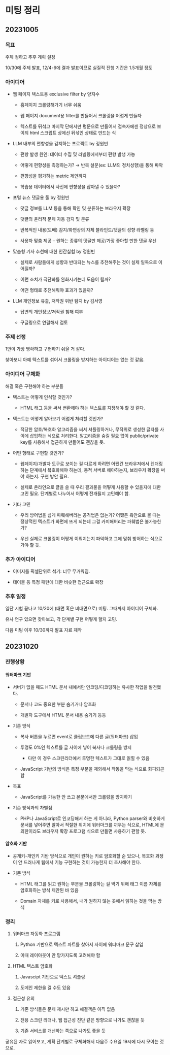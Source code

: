 # 미팅 정리

## 20231005

### 목표

주제 정하고 추후 계획 설정

10/30에 주제 발표, 12/4-6에 결과 발표이므로 실질적 진행 기간은 1.5개월 정도

### 아이디어

- 웹 페이지 텍스트용 exclusive filter by 양지수
  
  - 홈페이지 크롤링해가기 너무 쉬움
  
  - 웹 페이지 document용 filter를 만들어서 크롤링을 어렵게 만들자
  
  - 텍스트를 뒤섞고 마지막 단에서만 평문으로 만들어서 접속자에겐 정상으로 보이되 html 스크립트 상에선 뒤섞인 상태로 만드는 식

- LLM 내부의 편향성을 감지하는 프로젝트 by 정원빈
  
  - 편향 발생 원인: 데이터 수집 및 라벨링에서부터 편향 발생 가능
  
  - 어떻게 편향성을 측정하는가? → 반복 설문(ex: LLM의 정치성향)을 통해 파악
  
  - 편향성을 평가하는 metric 제안까지
  
  - 학습용 데이터에서 사전에 편향성을 잡아낼 수 있을까?

- 포털 뉴스 댓글용 툴 by 정원빈
  
  - 댓글 정보를 LLM 등을 통해 확인 및 분류하는 브라우저 확장
  
  - 댓글의 윤리적 문제 자동 감지 및 분류
  
  - 반복적인 내용(도배) 감지/화면상의 자체 블라인드/댓글의 성향 라벨링 등
  
  - 사용자 맞춤 제공 – 원하는 종류의 댓글만 제공/가장 좋아할 만한 댓글 우선

- 맞춤형 기사 추천에 대한 인간실험 by 정원빈
  
  - 실제로 사람들에게 성향과 반대되는 뉴스를 추천해주는 것이 실제 일독으로 이어질까?
  
  - 이런 조치가 극단화를 완화시키는데 도움이 될까?
  
  - 어떤 형태로 추천해줘야 효과가 있을까?

- LLM 개인정보 유출, 저작권 위반 탐지 by 김서영
  
  - 답변의 개인정보/저작권 침해 여부
  
  - 구글링으로 연결해서 검토

### 주제 선정

1안이 가장 명확하고 구현하기 쉬울 거 같다.

찾아보니 아예 텍스트를 섞어서 크롤링을 방지하는 아이디어는 없는 것 같음.

### 아이디어 구체화

해결 혹은 구현해야 하는 부분들

- 텍스트는 어떻게 인식할 것인가?
  
  - HTML 태그 등을 써서 변환해야 하는 텍스트를 지정해야 할 것 같다.

- 텍스트는 어떻게 알아보기 어렵게 처리할 것인가?
  
  - 적당한 암호/복호화 알고리즘을 써서 셔플링하거나, 무작위로 생성한 글자를 사이에 삽입하는 식으로 처리한다. 알고리즘을 숨길 필요 없이 public/private key를 사용해서 접근하게 만들어도 괜찮을 듯.

- 어떤 형태로 구현할 것인가?
  
  - 웹페이지/개발자 도구로 보이는 걸 다르게 하려면 어쨌건 브라우저에서 렌더링하는 단계에서 복호화해야 하는데, 동적 서버로 해야하는지, 브라우저 확장을 써야 하는지. 구현 방안 필요.
  
  - 실제로 온라인으로 글을 쓸 때 우리 결과물을 어떻게 사용할 수 있을지에 대한 고민 필요. 단계별로 나누어서 어떻게 전개될지 고민해야 함.

- 기타 고민
  
  - 우리 방어법을 쉽게 파훼해버리는 공격법은 없는가? 어쨌든 육안으로 볼 때는 정상적인 텍스트가 화면에 뜨게 되는데 그걸 카피해버리는 파훼법은 불가능한가?
  
  - 우선 실제로 크롤링이 어떻게 이뤄지는지 파악하고 그에 맞춰 방어하는 식으로 가야 할 듯.

### 추가 아이디어

- 이미지를 픽셀단위로 섞기: 너무 무거워짐.

- 테이블 등 특정 패턴에 대한 비슷한 접근으로 확장

### 추후 일정

일단 시험 끝나고 10/20에 (대면 혹은 비대면으로) 미팅. 그때까지 아이디어 구체화.

유사 연구 있으면 찾아보고, 각 단계별 구현 어떻게 할지 고민.

다음 미팅 이후 10/30까지 발표 자료 제작

## 20231020

### 진행상황

#### 워터마크 기반

- 서버가 없을 때도 HTML 문서 내에서만 인코딩/디코딩하는 유사한 작업을 발견했다.
  
  - 문서나 코드 중요한 부분 숨기거나 암호화
  
  - 개발자 도구에서 HTML 문서 내용 숨기기 등등

- 기존 방식
  
  - 복사 버튼을 누르면 event로 클립보드에 다른 글(워터마크) 삽입
  
  - 투명도 0%인 텍스트를 글 사이에 넣어 복사나 크롤링을 방지
    
    - 다만 이 경우 스크린리더에서 투명한 텍스트가 그대로 읽힐 수 있음
  
  - JavaScript 기반의 방식은 특정 부분을 제외해서 작동을 막는 식으로 회피되곤 함 

- 목표
  
  - JavaScript를 가능한 안 쓰고 본문에서만 크롤링을 방지하기

- 기존 방식과의 차별점
  
  - PHP나 JavaScript로 인코딩해서 하는 게 아니라, Python parser와 비슷하게 문서를 넣어주면 알아서 적절한 위치에 워터마크를 끼우는 식으로, HTML에 문외한이라도 브라우저 확장 프로그램 식으로 만들면 사용하기 편할 듯.

#### 암호화 기반

- 공개키-개인키 기반 방식으로 개인이 원하는 키로 암호화할 순 있으나, 복호화 과정이 안 드러나게 웹에서 기능 구현하는 것이 가능한지 더 조사해야 한다.

- 기존 방식
  
  - HTML 태그를 읽고 원하는 부분을 크롤링하는 걸 막기 위해 태그 이름 자체를 암호화하는 방식 제안된 바 있음
  
  - Domain 자체를 키로 사용해서, 내가 원하지 않는 곳에서 읽히는 것을 막는 방식

### 정리

1. 워터마크 자동화 프로그램
   
   1. Python 기반으로 텍스트 파트를 찾아서 사이에 워터마크 문구 삽입
   
   2. 이때 레이아웃이 안 망가지도록 고려해야 함

2. HTML 텍스트 암호화
   
   1. Javascipt 기반으로 텍스트 셔플링
   
   2. 도메인 제한을 걸 수도 있음

3. 접근성 유의
   
   1. 기존 방식들은 문제 제시만 하고 해결책은 아직 없음
   
   2. 전용 스크린 리더나, 웹 접근성 진단 같은 방향으로 나가도 괜찮을 듯
   
   3. 기존 서비스를 개선하는 쪽으로 나가도 좋을 듯

공유된 자료 읽어보고, 계획 단계별로 구체화해서 다음주 수요일 19시에 다시 모이는 것으로.
